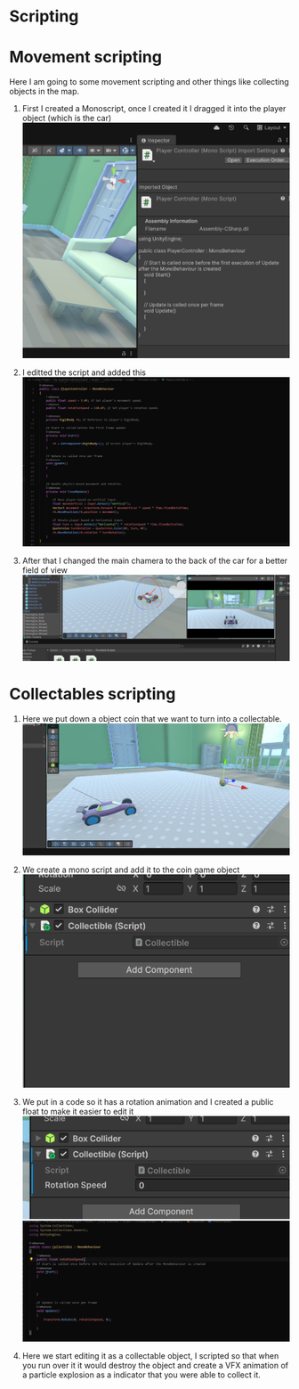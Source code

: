 <h1>Scripting</h1>

<h1>Movement scripting</h1>

Here I am going to some movement scripting and other things like collecting objects in the map.

1. First I created a Monoscript, once I created it I dragged it into the player object (which is the car)
![alt text](image.png)

2. I editted the script and added this
![alt text](image-1.png)

3. After that I changed the main chamera to the back of the car for a better field of view
![alt text](image-2.png)

<h1>Collectables scripting</h1>

1. Here we put down a object coin that we want to turn into a collectable.
![alt text](image-3.png)

2. We create a mono script and add it to the coin game object
![alt text](image-4.png)

3. We put in a code so it has a rotation animation and I created a public float to make it easier to edit it
![alt text](image-5.png)
![alt text](image-6.png)

4. Here we start editing it as a collectable object, I scripted so that when you run over it it would destroy the object and create a VFX animation of a particle explosion as a indicator that you were able to collect it.